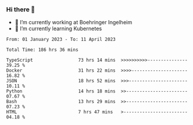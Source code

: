 ### Hi there 👋
- 🔭 I’m currently working at Boehringer Ingelheim
- 🌱 I’m currently learning Kubernetes

 
<!--START_SECTION:waka-->

```text
From: 01 January 2023 - To: 11 April 2023

Total Time: 186 hrs 36 mins

TypeScript                 73 hrs 14 mins  >>>>>>>>>>---------------   39.25 %
Docker                     31 hrs 22 mins  >>>>---------------------   16.82 %
JSON                       18 hrs 52 mins  >>>----------------------   10.11 %
Python                     14 hrs 18 mins  >>-----------------------   07.67 %
Bash                       13 hrs 29 mins  >>-----------------------   07.23 %
HTML                       7 hrs 47 mins   >------------------------   04.18 %
```

<!--END_SECTION:waka-->

 
